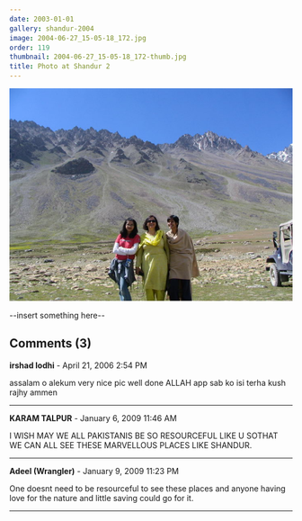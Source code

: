 ```yaml
---
date: 2003-01-01
gallery: shandur-2004
image: 2004-06-27_15-05-18_172.jpg
order: 119
thumbnail: 2004-06-27_15-05-18_172-thumb.jpg
title: Photo at Shandur 2
---
```


![Photo at Shandur 2](./2004-06-27_15-05-18_172.jpg)

--insert something here--

<div id="comments">

## Comments (3)

**irshad lodhi** - April 21, 2006  2:54 PM

assalam o alekum very nice pic well done ALLAH app sab ko isi terha kush rajhy ammen

---

**KARAM TALPUR** - January  6, 2009 11:46 AM

I WISH MAY WE ALL PAKISTANIS BE SO RESOURCEFUL LIKE U SOTHAT WE CAN ALL SEE THESE MARVELLOUS PLACES LIKE SHANDUR.

---

**Adeel (Wrangler)** - January  9, 2009 11:23 PM

One doesnt need to be resourceful to see these places and anyone having love for the nature and little saving could go for it.

---

</div>